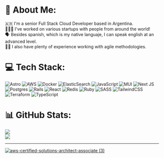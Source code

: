 # 💫 About Me:
🇦🇷 I'm a senior Full Stack Cloud Developer based in Argentina.<br>👨🏻‍💻 I've worked on various startups with people from around the world!<br>🗣️ Besides spanish, which is my native languaje, I can speak english at an advanced level.<br>🏃‍♂️ I also have plenty of experience working with agile methodologies.

# 💻 Tech Stack:
![Astro](https://img.shields.io/badge/astro-%232C2052.svg?style=for-the-badge&logo=astro&logoColor=white) ![AWS](https://img.shields.io/badge/AWS-%23FF9900.svg?style=for-the-badge&logo=amazon-aws&logoColor=white) ![Docker](https://img.shields.io/badge/docker-%230db7ed.svg?style=for-the-badge&logo=docker&logoColor=white) ![ElasticSearch](https://img.shields.io/badge/-ElasticSearch-005571?style=for-the-badge&logo=elasticsearch) ![JavaScript](https://img.shields.io/badge/javascript-%23323330.svg?style=for-the-badge&logo=javascript&logoColor=%23F7DF1E) ![MUI](https://img.shields.io/badge/MUI-%230081CB.svg?style=for-the-badge&logo=mui&logoColor=white) ![Next JS](https://img.shields.io/badge/Next-black?style=for-the-badge&logo=next.js&logoColor=white) ![Postgres](https://img.shields.io/badge/postgres-%23316192.svg?style=for-the-badge&logo=postgresql&logoColor=white) ![Rails](https://img.shields.io/badge/rails-%23CC0000.svg?style=for-the-badge&logo=ruby-on-rails&logoColor=white) ![React](https://img.shields.io/badge/react-%2320232a.svg?style=for-the-badge&logo=react&logoColor=%2361DAFB) ![Redis](https://img.shields.io/badge/redis-%23DD0031.svg?style=for-the-badge&logo=redis&logoColor=white) ![Ruby](https://img.shields.io/badge/ruby-%23CC342D.svg?style=for-the-badge&logo=ruby&logoColor=white) ![SASS](https://img.shields.io/badge/SASS-hotpink.svg?style=for-the-badge&logo=SASS&logoColor=white) ![TailwindCSS](https://img.shields.io/badge/tailwindcss-%2338B2AC.svg?style=for-the-badge&logo=tailwind-css&logoColor=white) ![Terraform](https://img.shields.io/badge/terraform-%235835CC.svg?style=for-the-badge&logo=terraform&logoColor=white) ![TypeScript](https://img.shields.io/badge/typescript-%23007ACC.svg?style=for-the-badge&logo=typescript&logoColor=white)  

# 📊 GitHub Stats:
![](https://github-readme-streak-stats.herokuapp.com/?user=FrancoARossi&theme=dark&hide_border=false&include_all_commits=true)<br/>
![](https://github-readme-stats.vercel.app/api/top-langs/?username=FrancoARossi&theme=dark&hide_border=false&include_all_commits=true&count_private=true&layout=compact)

---

[![aws-certified-solutions-architect-associate (3)](https://github.com/user-attachments/assets/7c708675-d00a-4645-afcd-738641d4d8fc)](https://www.credly.com/badges/19c40fd4-1c1b-4b3a-a9a9-63478c588be1/public_url)
